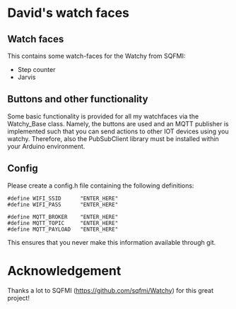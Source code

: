# David's watch faces


## Watch faces
This contains some watch-faces for the Watchy from SQFMI:
 - Step counter
 - Jarvis


## Buttons and other functionality
Some basic functionality is provided for all my watchfaces via the Watchy_Base class.
Namely, the buttons are used and an MQTT publisher is implemented such that 
you can send actions to other IOT devices using you watchy. Therefore, also 
the PubSubClient library must be installed within your Arduino environment.


## Config
Please create a config.h file containing the following definitions:
```
#define WIFI_SSID      "ENTER_HERE"
#define WIFI_PASS      "ENTER_HERE"

#define MQTT_BROKER    "ENTER_HERE"
#define MQTT_TOPIC     "ENTER_HERE"
#define MQTT_PAYLOAD   "ENTER_HERE"
```
This ensures that you never make this information available through git.

# Acknowledgement
Thanks a lot to SQFMI (https://github.com/sqfmi/Watchy) for this great project!